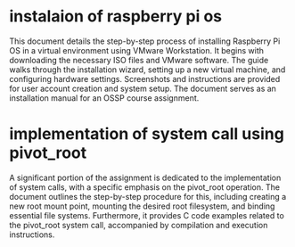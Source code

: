 # instalaion of raspberry pi os
This document details the step-by-step process of installing Raspberry Pi OS in a virtual environment using VMware Workstation.
It begins with downloading the necessary ISO files and VMware software.
The guide walks through the installation wizard, setting up a new virtual machine,
 and configuring hardware settings. Screenshots and instructions are provided for user
account creation and system setup. The document serves as an installation manual for an OSSP course assignment.

# implementation of system call using pivot_root
 A significant portion of the assignment is dedicated to the implementation of system calls, with a specific emphasis on the pivot_root operation. 
 The document outlines the step-by-step procedure for this, including creating a new root mount point, mounting the desired root filesystem, 
 and binding essential file systems.
 Furthermore, it provides C code examples related to the pivot_root system call, accompanied by compilation and execution instructions.
